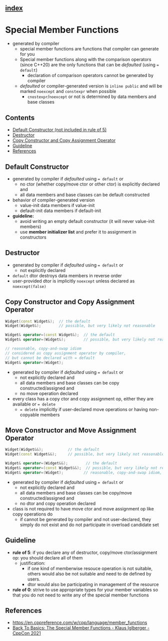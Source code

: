 ## [index](../README.md)

# Special Member Functions

- generated by compiler
    - special member functions are functions that compiler can generate for you
    - Special member functions along with the comparison operators (since C++20) are the only functions that can be _defaulted_ (using `= default`)
        - declaration of comparison operators cannot be generated by compiler
    - _defaulted_ or compiler-generated version is `inline public` and will be marked `noexcept` and `constexpr` when possible
        - `cnostexpr`/`noexcept` or not is determined by data members and base classes

## Contents

- [Default Constructor (not included in rule of 5)](#default-constructor)
- [Destructor](#destructor)
- [Copy Constructor and Copy Assignment Operator](#copy-constructor-and-copy-assignment-operator)
- [Guideline](#guideline)
- [References](#references)


## Default Constructor

- generated by compiler if _defaulted_ using `= default` or
    - no ctor (whether copy/move ctor or other ctor) is explicitly declared and
    - all data members and base classes can be default constructed
- behavior of compiler-generated version
    - value-init data members if value-init
    - default-init data members if default-init
- __guideline:__
    - avoid writing an empty default constructor (it will never value-init members)
    - use __member initializer list__ and prefer it to assignment in constructors

## Destructor

- generated by compiler if _defaulted_ using `= default` or
    - not explicitly declared
- `default` dtor destroys data members in reverse order
- user-provided dtor is implicitly `noexcept` unless declared as `noexcept(false)`

## Copy Constructor and Copy Assignment Operator

```cpp
Widget(const Widget&);  // the default
Widget(Widget&);        // possible, but very likely not reasonable

Widget& operator=(const Widget&);  // the default
Widget& operator=(Widget&);        // possible, but very likely not reasonable

// reasonable, copy-and-swap idiom
// considered as copy assignment operator by compiler,
// but cannot be declared with = default
Widget& operator=(Widget);         
```
- generated by compiler if _defaulted_ using `= default` or
    - not explicitly declared and
    - all data members and base classes can be copy constructed/assigned and
    - no move operation declared
- every class has a copy ctor and copy assignment op, either they are available or `= delete`
    - `= delete` implicitly if user-declared move operations or having non-copyable members

## Move Constructor and Move Assignment Operator

```cpp
Widget(Widget&&);           // the default
Widget(const Widget&&);     // possible, but very likely not reasonable

Widget& operator=(Widget&&);        // the default
Widget& operator=(const Widget&&);  // possible, but very likely not reasonable
Widget& operator=(Widget);         // reasonable, copy-and-swap idiom, but cannot be declared with = default
```
- generated by compiler if _defaulted_ using `= default` or
    - not explicitly declared and
    - all data members and base classes can be copy/move constructed/assigned and
    - no dtor and copy operation declared
- class is not required to have move ctor and move assignment op like copy operations do
    - if cannot be generated by compiler and not user-declared, they simply do not exist and do not participate in overload candidate set

## Guideline

- __rule of 5__: if you declare any of destructor, copy/move ctor/assignment op: you should declare all of them
    - justification:
        - if one kind of memberwise resouce operation is not suitable, others would also be not suitable and need to de defined by users.
        - dtor would also be participating in management of the resource
- __rule of 0__: strive to use appropriate types for your member variables so that you do not need to write any of the special member functions

## References

- https://en.cppreference.com/w/cpp/language/member_functions
- [Back To Basics: The Special Member Functions - Klaus Iglberger - CppCon 2021](https://www.youtube.com/watch?v=9BM5LAvNtus)